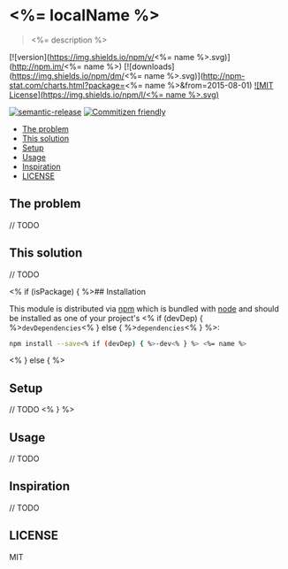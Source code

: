 # <%= localName %>

> <%= description %>

[![version](https://img.shields.io/npm/v/<%= name %>.svg)](http://npm.im/<%= name %>)
[![downloads](https://img.shields.io/npm/dm/<%= name %>.svg)](http://npm-stat.com/charts.html?package=<%= name %>&from=2015-08-01)
[![MIT License](https://img.shields.io/npm/l/<%= name %>.svg)](http://opensource.org/licenses/MIT)

[![semantic-release](https://img.shields.io/badge/%20%20%F0%9F%93%A6%F0%9F%9A%80-semantic--release-e10079.svg)](https://github.com/semantic-release/semantic-release)
[![Commitizen friendly](https://img.shields.io/badge/commitizen-friendly-brightgreen.svg)](http://commitizen.github.io/cz-cli/)

<!-- START doctoc generated TOC please keep comment here to allow auto update -->
<!-- DON'T EDIT THIS SECTION, INSTEAD RE-RUN doctoc TO UPDATE -->


- [The problem](#the-problem)
- [This solution](#this-solution)
- [Setup](#setup)
- [Usage](#usage)
- [Inspiration](#inspiration)
- [LICENSE](#license)

<!-- END doctoc generated TOC please keep comment here to allow auto update -->

## The problem

// TODO

## This solution

// TODO

<% if (isPackage) { %>## Installation

This module is distributed via [npm](https://www.npmjs.com) which is bundled with
[node](https://nodejs.org/en/) and should be installed as one of your project's <% if (devDep) {
%>`devDependencies`<% } else { %>`dependencies`<% } %>:

```sh
npm install --save<% if (devDep) { %>-dev<% } %> <%= name %>
```

<% } else { %>

## Setup

// TODO <% } %>

## Usage

// TODO

## Inspiration

// TODO

## LICENSE

MIT
